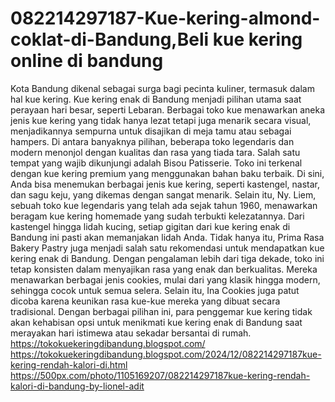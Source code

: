 # 082214297187-Kue-kering-almond-coklat-di-Bandung,Beli kue kering online di bandung

Kota Bandung dikenal sebagai surga bagi pecinta kuliner, termasuk dalam hal kue kering. Kue kering enak di Bandung menjadi pilihan utama saat perayaan hari besar, seperti Lebaran. Berbagai toko kue menawarkan aneka jenis kue kering yang tidak hanya lezat tetapi juga menarik secara visual, menjadikannya sempurna untuk disajikan di meja tamu atau sebagai hampers. Di antara banyaknya pilihan, beberapa toko legendaris dan modern menonjol dengan kualitas dan rasa yang tiada tara. Salah satu tempat yang wajib dikunjungi adalah Bisou Patisserie. Toko ini terkenal dengan kue kering premium yang menggunakan bahan baku terbaik. Di sini, Anda bisa menemukan berbagai jenis kue kering, seperti kastengel, nastar, dan sagu keju, yang dikemas dengan sangat menarik. Selain itu, Ny. Liem, sebuah toko kue legendaris yang telah ada sejak tahun 1960, menawarkan beragam kue kering homemade yang sudah terbukti kelezatannya. Dari kastengel hingga lidah kucing, setiap gigitan dari kue kering enak di Bandung ini pasti akan memanjakan lidah Anda. Tidak hanya itu, Prima Rasa Bakery Pastry juga menjadi salah satu rekomendasi untuk mendapatkan kue kering enak di Bandung. Dengan pengalaman lebih dari tiga dekade, toko ini tetap konsisten dalam menyajikan rasa yang enak dan berkualitas. Mereka menawarkan berbagai jenis cookies, mulai dari yang klasik hingga modern, sehingga cocok untuk semua selera. Selain itu, Ina Cookies juga patut dicoba karena keunikan rasa kue-kue mereka yang dibuat secara tradisional. Dengan berbagai pilihan ini, para penggemar kue kering tidak akan kehabisan opsi untuk menikmati kue kering enak di Bandung saat merayakan hari istimewa atau sekadar bersantai di rumah.
https://tokokuekeringdibandung.blogspot.com/
https://tokokuekeringdibandung.blogspot.com/2024/12/082214297187kue-kering-rendah-kalori-di.html
https://500px.com/photo/1105169207/082214297187kue-kering-rendah-kalori-di-bandung-by-lionel-adit

